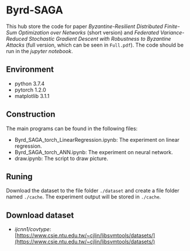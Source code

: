 # Byrd-SAGA
This hub store the code for paper *Byzantine-Resilient Distributed Finite-Sum Optimization over Networks* (short version) and *Federated Variance-Reduced Stochastic Gradient Descent with Robustness to Byzantine Attacks* (full version, which can be seen in `Full.pdf`). The code should be run in the *jupyter notebook*.

## Environment
- python 3.7.4
- pytorch 1.2.0
- matplotlib 3.1.1

## Construction
The main programs can be found in the following files:
- Byrd_SAGA_torch_LinearRegression.ipynb: The experiment on linear regression.
- Byrd_SAGA_torch_ANN.ipynb: The experiment on neural network.
- draw.ipynb: The script to draw picture.

## Runing
Download the dataset to the file folder `./dataset` and create a file folder named `./cache`. The experiment output will be stored in `./cache`.

## Download dataset
- *ijcnn1/covtype*: [https://www.csie.ntu.edu.tw/~cjlin/libsvmtools/datasets/](https://www.csie.ntu.edu.tw/~cjlin/libsvmtools/datasets/)
